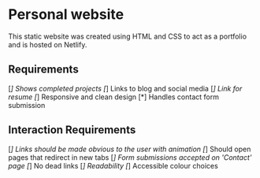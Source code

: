 # Personal website

This static website was created using HTML and CSS to act as a portfolio and is hosted on Netlify.

## Requirements

[*] Shows completed projects
[*] Links to blog and social media
[*] Link for resume
[*] Responsive and clean design
[*] Handles contact form submission

## Interaction Requirements

[*] Links should be made obvious to the user with animation
[*] Should open pages that redirect in new tabs
[*] Form submissions accepted on 'Contact' page
[*] No dead links
[*] Readability
[*] Accessible colour choices
